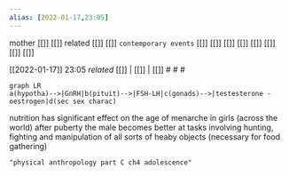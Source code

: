 ```yaml
---
alias: [2022-01-17,23:05]
---
```

 mother [[]] [[]]
 related [[]] [[]]
 `contemporary events` [[]] [[]] [[]] [[]] [[]] [[]] [[]] [[]]

[[2022-01-17]] 23:05 _related_ [[]] | [[]] | [[]] # # #
```mermaid
graph LR
a(hypotha)-->|GnRH|b(pituit)-->|FSH-LH|c(gonads)-->|testesterone - oestrogen|d(sec sex charac)
```
nutrition has significant effect on the age of menarche in girls (across the world)
after puberty the male becomes better at tasks involving hunting, fighting and manipulation of all sorts of heaby objects (necessary for food gathering)
```query
"physical anthropology part C ch4 adolescence"
```